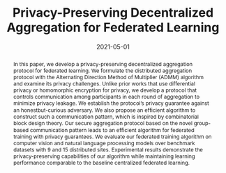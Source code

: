 ---
title: "Privacy-Preserving Decentralized Aggregation for Federated Learning"
collection: publications
permalink: /publication/2021-05-01-Privacy-Preserving-Decentralized-Aggregation-for-Federated-Learning
date: 2021-05-01
venue: 'In the proceedings of IEEE INFOCOM 2021 - IEEE Conference on Computer Communications Workshops (INFOCOM WKSHPS)'
link: 'https://ieeexplore.ieee.org/document/9484437/'
citation: ' Beomyeol Jeon,  S M Ferdous,  Muntasir Raihan Rahman,  Anwar Walid, &quot;Privacy-Preserving Decentralized Aggregation for Federated Learning.&quot; In the proceedings of IEEE INFOCOM 2021 - IEEE Conference on Computer Communications Workshops (INFOCOM WKSHPS), 2021.'
abstract: "In this paper, we develop a privacy-preserving decentralized aggregation protocol for federated learning. We formulate the distributed aggregation protocol with the Alternating Direction Method of Multiplier (ADMM) algorithm and examine its privacy challenges. Unlike prior works that use differential privacy or homomorphic encryption for privacy, we develop a protocol that controls communication among participants in each round of aggregation to minimize privacy leakage. We establish the protocol’s privacy guarantee against an honestbut-curious adversary. We also propose an efﬁcient algorithm to construct such a communication pattern, which is inspired by combinatorial block design theory. Our secure aggregation protocol based on the novel group-based communication pattern leads to an efﬁcient algorithm for federated training with privacy guarantees. We evaluate our federated training algorithm on computer vision and natural language processing models over benchmark datasets with 9 and 15 distributed sites. Experimental results demonstrate the privacy-preserving capabilities of our algorithm while maintaining learning performance comparable to the baseline centralized federated learning."
paperurl: "/files/pdf/papers/Jeon et al_2021_Privacy-Preserving Decentralized Aggregation for Federated Learning.pdf:files/3385/Jeon et al_2021_Privacy-Preserving Decentralized Aggregation for Federated Learning.pdf:application/pdf"
---